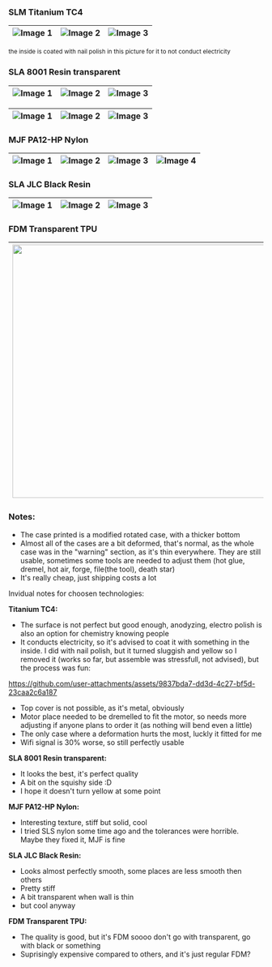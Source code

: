 ### SLM Titanium TC4

| ![Image 1](https://github.com/user-attachments/assets/663abf61-3ba8-42f4-a4e4-b7f6f46c7c27) | ![Image 2](https://github.com/user-attachments/assets/975c72ac-9cac-4298-89b2-f9b5e533385e) | ![Image 3](https://github.com/user-attachments/assets/8063d1c6-199f-4106-bd25-8a22841d801b) |
| ------------------------------------------------------------------------------------------- | ------------------------------------------------------------------------------------------- | ------------------------------------------------------------------------------------------- |

<sub>the inside is coated with nail polish in this picture for it to not conduct electricity</sub>

### SLA 8001 Resin transparent
| ![Image 1](https://github.com/user-attachments/assets/64d6a03f-cdd8-47d9-9de1-71ddd5734a29) | ![Image 2](https://github.com/user-attachments/assets/9a9db278-c657-40b9-a15d-61c1db170300) | ![Image 3](https://github.com/user-attachments/assets/6edb6613-b0e9-46aa-b352-7c56e8a52990) |
| ------------------------------------------------------------------------------------------- | ------------------------------------------------------------------------------------------- | ------------------------------------------------------------------------------------------- |

| ![Image 1](https://github.com/user-attachments/assets/eaf72cfe-58ed-405b-8d22-d896855b6908) | ![Image 2](https://github.com/user-attachments/assets/46f57dfa-5694-44f5-ba8f-2bcba66fb836) | ![Image 3](https://github.com/user-attachments/assets/f168868f-e377-4b72-8158-b23d420aff59) |
| ------------------------------------------------------------------------------------------- | ------------------------------------------------------------------------------------------- | ------------------------------------------------------------------------------------------- |

### MJF PA12-HP Nylon
| ![Image 1](https://github.com/user-attachments/assets/847862b4-ef99-4f3e-925a-9f63133cdaa8) | ![Image 2](https://github.com/user-attachments/assets/946b5bac-9a46-4dbf-940b-07bb1e2f8643) | ![Image 3](https://github.com/user-attachments/assets/91350385-47a2-49b4-944f-7f9f69c1edf8) | ![Image 4](https://github.com/user-attachments/assets/e0466032-ea08-44b1-ad4b-aaff303d6e99) |
| ------------------------------------------------------------------------------------------- | ------------------------------------------------------------------------------------------- | ------------------------------------------------------------------------------------------- | ------------------------------------------------------------------------------------------- |

### SLA JLC Black Resin
| ![Image 1](https://github.com/user-attachments/assets/86fe67bc-d6c7-45f9-8072-66ae0789d6e8) | ![Image 2](https://github.com/user-attachments/assets/a32a54f7-bffe-48c0-80e4-9be2a4945a87) | ![Image 3](https://github.com/user-attachments/assets/e7d28009-ad0c-4977-8666-5d6b70ebf3d1) |
| ------------------------------------------------------------------------------------------- | ------------------------------------------------------------------------------------------- | ------------------------------------------------------------------------------------------- |

### FDM Transparent TPU
| <img src="https://github.com/user-attachments/assets/85f9d619-aaf4-4f23-9bec-cced76f0a16e" width="500" height="500" /> |
| ---------------------------------------------------------------------------------------------------------------------- |

### Notes:
- The case printed is a modified rotated case, with a thicker bottom
- Almost all of the cases are a bit deformed, that's normal, as the whole case was in the "warning" section, as it's thin everywhere. They are still usable, sometimes some tools are needed to adjust them (hot glue, dremel, hot air, forge, file(the tool), death star)
- It's really cheap, just shipping costs a lot

Invidual notes for choosen technologies:


**Titanium TC4:**
- The surface is not perfect but good enough, anodyzing, electro polish is also an option for chemistry knowing people
- It conducts electricity, so it's advised to coat it with something in the inside. I did with nail polish, but it turned sluggish and yellow so I removed it (works so far, but assemble was stressfull, not advised), but the process was fun:

https://github.com/user-attachments/assets/9837bda7-dd3d-4c27-bf5d-23caa2c6a187

- Top cover is not possible, as it's metal, obviously
- Motor place needed to be dremelled to fit the motor, so needs more adjusting if anyone plans to order it (as nothing will bend even a little)
- The only case where a deformation hurts the most, luckly it fitted for me
- Wifi signal is 30% worse, so still perfectly usable

**SLA 8001 Resin transparent:**
- It looks the best, it's perfect quality
- A bit on the squishy side :D
- I hope it doesn't turn yellow at some point

**MJF PA12-HP Nylon:**
- Interesting texture, stiff but solid, cool
- I tried SLS nylon some time ago and the tolerances were horrible. Maybe they fixed it, MJF is fine

**SLA JLC Black Resin:**
- Looks almost perfectly smooth, some places are less smooth then others
- Pretty stiff
- A bit transparent when wall is thin
- but cool anyway

**FDM Transparent TPU:**
- The quality is good, but it's FDM soooo don't go with transparent, go with black or something
- Suprisingly expensive compared to others, and it's just regular FDM?

